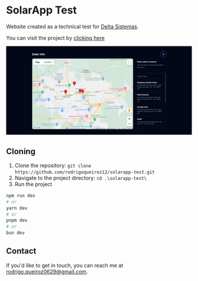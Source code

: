 # SolarApp Test

Website created as a technical test for [Delta Sistemas](https://deltasistemas.net/).

You can visit the project by [clicking here](https://solarapp-test.vercel.app/)

![](./.github/preview.png)

## Cloning

1. Clone the repository: `git clone https://github.com/rodrigoqueiroz12/solarapp-test.git`
2. Navigate to the project directory: `cd .\solarapp-test\`
3. Run the project

```bash
npm run dev
# or
yarn dev
# or
pnpm dev
# or
bun dev
```

## Contact

If you'd like to get in touch, you can reach me at [rodrigo.queiroz0629@gmail.com](rodrigo.queiroz0629@gmail.com).
